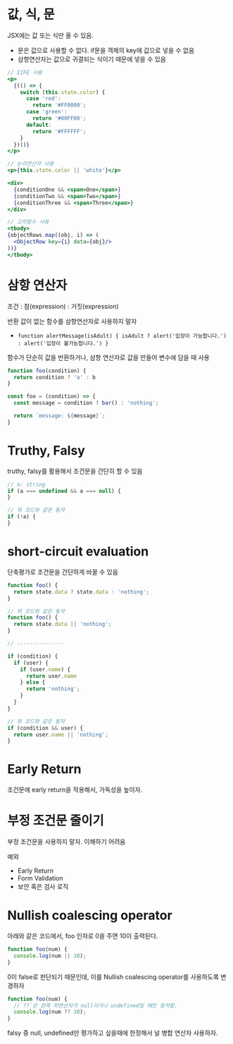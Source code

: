 # 값, 식, 문

JSX에는 값 또는 식만 올 수 있음.

- 문은 값으로 사용할 수 없다. if문을 객체의 key에 값으로 넣을 수 없음
- 삼항연산자는 값으로 귀결되는 식이기 때문에 넣을 수 있음

```jsx
// IIFE 사용
<p>
  {(() => {
    switch (this.state.color) {
      case 'red':
        return '#FF0000';
      case 'green':
        return '#00FF00';
      default:
        return '#FFFFFF';
    }
  })()}
</p>

// 논리연산자 사용
<p>{this.state.color || 'white'}</p>

<div>
  {conditionOne && <span>One</span>}
  {conditionTwo && <span>Two</span>}
  {conditionThree && <span>Three</span>}
</div>

// 고차함수 사용
<tbody>
{objectRows.map((obj, i) => (
  <ObjectRow key={i} data={obj}/>
))}
</tbody>
```

# 삼항 연산자

조건 : 참(expression) : 거짓(expression)

반환 값이 없는 함수를 삼항연산자로 사용하지 말자

- `function alertMessage(isAdult) { isAdult ? alert('입장이 가능합니다.') : alert('입장이 불가능합니다.') }`

함수가 단순히 값을 반환하거나, 삼항 연산자로 값을 만들어 변수에 담을 때 사용

```js
function foo(condition) {
  return condition ? 'a' : b
}

const foo = (condition) => {
  const message = condition ? bar() : 'nothing';

  return `message: ${message}`;
}
```

# Truthy, Falsy

truthy, falsy를 활용해서 조건문을 간단히 할 수 있음

```js
// a: string
if (a === undefined && a === null) {
}

// 위 코드와 같은 동작
if (!a) {
}
```

# short-circuit evaluation

단축평가로 조건문을 간단하게 바꿀 수 있음

```js
function foo() {
  return state.data ? state.data : 'nothing';
}

// 위 코드와 같은 동작
function foo() {
  return state.data || 'nothing';
}

// ---------------

if (condition) {
  if (user) {
    if (user.name) {
      return user.name
    } else {
      return 'nothing';
    }
  }
}

// 위 코드와 같은 동작
if (condition && user) {
  return user.name || 'nothing';
}
```

# Early Return

조건문에 early return을 적용해서, 가독성을 높이자.

# 부정 조건문 줄이기

부정 조건문을 사용하지 말자. 이해하기 어려움

예외

- Early Return
- Form Validation
- 보안 혹은 검사 로직

# Nullish coalescing operator

아래와 같은 코드에서, foo 인자로 0을 주면 10이 출력된다.

```js
function foo(num) {
  console.log(num || 10);
}
```

0이 false로 판단되기 때문인데, 이를 Nullish coalescing operator를 사용하도록 변경하자

```js
function foo(num) {
  //`??`은 왼쪽 피연산자가 null이거나 undefined일 때만 동작함.
  console.log(num ?? 10);
}
```

falsy 중 null, undefined만 평가하고 싶을때에 한정해서 널 병합 연산자 사용하자.
